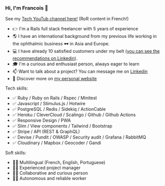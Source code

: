 ### Hi, I'm Francois 👋

See my [Tech YouTub channel here!](https://www.youtube.com/@KokoriKodo/videos) (RoR content in French!)

- 👉 I'm a Rails full stack freelancer with 5 years of experience
- 🌎 I have an international background from my previous life working in the ophthalmic business 🕶 in Asia and Europe.
- 💻 I have already 10 satisfied customers under my belt ([you can see the recommendations on Linkedin](https://www.linkedin.com/in/francois-dumas-lattaque/)).
- 🎓 I'm a curious and enthusiast person, always eager to learn
- 📫 Want to talk about a project? You can message me on [Linkedin](https://www.linkedin.com/in/francois-dumas-lattaque/)
- 📖 Discover more on [my personal website](https://francois-dl.netlify.app/)

Tech skills:
- ✅ Ruby / Ruby on Rails / Rspec / Minitest 
- ✅ Javascript / Stimulus.js / Hotwire
- ✅ PostgreSQL / Redis / Sidekiq / ActionCable
- ✅ Heroku / CleverCloud / Scalingo / Github / Github Actions
- ✅ Responsive Design / PWA
- ✅ Slim / View components / Tailwind / Bootstrap
- ✅ Stripe / API (REST & GraphQL)
- ✅ Devise / Pundit / OWASP / Security audit / Grafana / RabbitMQ
- ✅ Cloudinary / Mapbox / Geocoder / Gandi

Soft skills:
- 🤹🏼 Multilingual (French, English, Portuguese)
- 🤹🏼 Experienced project manager
- 🤹🏼 Collaborative and curious person
- 🤹🏼 Autonomous and reliable worker
